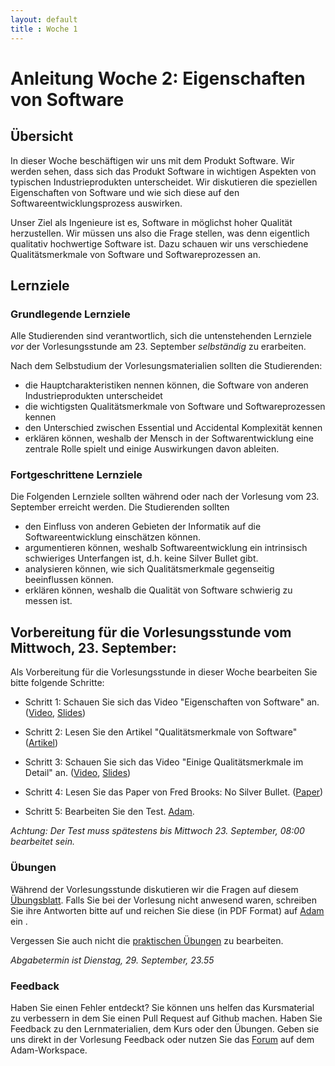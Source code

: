 ```yaml
---
layout: default
title : Woche 1
---
```


# Anleitung Woche 2: Eigenschaften von Software

## Übersicht

In dieser Woche beschäftigen wir uns mit dem Produkt Software. Wir werden sehen, dass sich das Produkt Software in wichtigen 
Aspekten von typischen Industrieprodukten unterscheidet. Wir diskutieren die speziellen Eigenschaften von Software und wie sich diese 
auf den Softwareentwicklungsprozess auswirken. 

Unser Ziel als Ingenieure ist es, Software in möglichst hoher Qualität herzustellen. Wir müssen uns also die Frage stellen, was denn eigentlich 
qualitativ hochwertige Software ist. Dazu schauen wir uns verschiedene Qualitätsmerkmale von Software und Softwareprozessen an. 

## Lernziele

### Grundlegende Lernziele

Alle Studierenden sind verantwortlich, sich die untenstehenden Lernziele *vor* der Vorlesungsstunde am 23. September *selbständig* zu erarbeiten.

 Nach dem Selbstudium der Vorlesungsmaterialien sollten die Studierenden:
 - die Hauptcharakteristiken nennen können, die Software von anderen Industrieprodukten unterscheidet
 - die wichtigsten Qualitätsmerkmale von Software und Softwareprozessen kennen
 - den Unterschied zwischen Essential und Accidental Komplexität kennen
-  erklären können, weshalb der Mensch in der Softwarentwicklung eine zentrale Rolle spielt und einige Auswirkungen davon ableiten.
 
 
### Fortgeschrittene Lernziele

Die Folgenden Lernziele sollten während oder nach der Vorlesung vom 23. September erreicht werden. Die Studierenden sollten
- den Einfluss von anderen Gebieten der Informatik auf die Softwareentwicklung einschätzen können.
- argumentieren können, weshalb  Softwareentwicklung ein intrinsisch schwieriges Unterfangen ist, d.h. keine Silver Bullet gibt. 
- analysieren können, wie sich Qualitätsmerkmale gegenseitig beeinflussen können.
- erklären können, weshalb die Qualität von Software schwierig zu messen ist.


## Vorbereitung für die Vorlesungsstunde vom Mittwoch, 23. September:

Als Vorbereitung für die Vorlesungsstunde in dieser Woche bearbeiten Sie bitte folgende Schritte:

* Schritt 1: Schauen Sie sich das Video "Eigenschaften von Software" an.  ([Video](https://tube.switch.ch/videos/79c515ad), [Slides](./slides/software-nature.html))
* Schritt 2: Lesen Sie den Artikel "Qualitätsmerkmale von Software" ([Artikel](./articles/software-qualities-introduction))
* Schritt 3: Schauen Sie sich das Video "Einige Qualitätsmerkmale im Detail" an. ([Video](https://tube.switch.ch/videos/ad05eed9), [Slides](./slides/software-qualities.html))
* Schritt 4: Lesen Sie das Paper von Fred Brooks: No Silver Bullet. ([Paper](http://worrydream.com/refs/Brooks-NoSilverBullet.pdf))

* Schritt 5: Bearbeiten Sie den Test. [Adam](https://adam.unibas.ch/goto_adam_tst_1018565.html). 

*Achtung: Der Test muss spätestens bis Mittwoch 23. September, 08:00 bearbeitet sein.*
  

### Übungen
Während der Vorlesungsstunde diskutieren wir die Fragen auf diesem [Übungsblatt](./exercises/theory-exercises.html). 
Falls Sie bei der Vorlesung nicht anwesend waren, schreiben Sie ihre Antworten bitte auf und reichen Sie diese (in PDF Format) auf [Adam](https://adam.unibas.ch/goto_adam_exc_1019320.html) ein .

Vergessen Sie auch nicht die [praktischen Übungen](./exercises/practical-exercises.html) zu bearbeiten.

*Abgabetermin ist Dienstag, 29. September, 23.55*

### Feedback

Haben Sie einen Fehler entdeckt? Sie können uns helfen das Kursmaterial zu verbessern in dem Sie einen Pull Request auf Github machen. 
Haben Sie Feedback zu den Lernmaterialien, dem Kurs oder den Übungen. Geben sie uns direkt in der Vorlesung Feedback oder nutzen Sie das [Forum](https://adam.unibas.ch/goto_adam_frm_1019343.html) auf dem Adam-Workspace.
